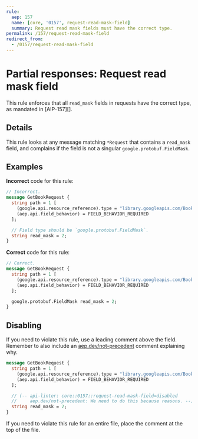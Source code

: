 ```yaml
---
rule:
  aep: 157
  name: [core, '0157', request-read-mask-field]
  summary: Request read mask fields must have the correct type.
permalink: /157/request-read-mask-field
redirect_from:
  - /0157/request-read-mask-field
---
```


# Partial responses: Request read mask field

This rule enforces that all `read_mask` fields in requests have the correct
type, as mandated in [AIP-157][].

## Details

This rule looks at any message matching `*Request` that contains a `read_mask`
field, and complains if the field is not a singular `google.protobuf.FieldMask`.

## Examples

**Incorrect** code for this rule:

```proto
// Incorrect.
message GetBookRequest {
  string path = 1 [
    (google.api.resource_reference).type = "library.googleapis.com/Book",
    (aep.api.field_behavior) = FIELD_BEHAVIOR_REQUIRED
  ];

  // Field type should be `google.protobuf.FieldMask`.
  string read_mask = 2;
}
```

**Correct** code for this rule:

```proto
// Correct.
message GetBookRequest {
  string path = 1 [
    (google.api.resource_reference).type = "library.googleapis.com/Book",
    (aep.api.field_behavior) = FIELD_BEHAVIOR_REQUIRED
  ];

  google.protobuf.FieldMask read_mask = 2;
}
```

## Disabling

If you need to violate this rule, use a leading comment above the field.
Remember to also include an [aep.dev/not-precedent][] comment explaining why.

```proto
message GetBookRequest {
  string path = 1 [
    (google.api.resource_reference).type = "library.googleapis.com/Book",
    (aep.api.field_behavior) = FIELD_BEHAVIOR_REQUIRED
  ];

  // (-- api-linter: core::0157::request-read-mask-field=disabled
  //     aep.dev/not-precedent: We need to do this because reasons. --)
  string read_mask = 2;
}
```

If you need to violate this rule for an entire file, place the comment at the
top of the file.

[aep-157]: https://aep.dev/157
[aep.dev/not-precedent]: https://aep.dev/not-precedent
